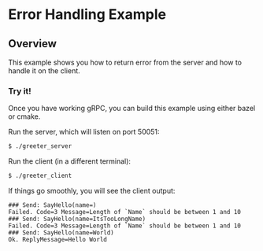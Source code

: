 # Error Handling Example

## Overview

This example shows you how to return error from the server and
how to handle it on the client.

### Try it!

Once you have working gRPC, you can build this example using either bazel or cmake.

Run the server, which will listen on port 50051:

```sh
$ ./greeter_server
```

Run the client (in a different terminal):

```sh
$ ./greeter_client
```

If things go smoothly, you will see the client output:

```
### Send: SayHello(name=)
Failed. Code=3 Message=Length of `Name` should be between 1 and 10
### Send: SayHello(name=ItsTooLongName)
Failed. Code=3 Message=Length of `Name` should be between 1 and 10
### Send: SayHello(name=World)
Ok. ReplyMessage=Hello World
```
